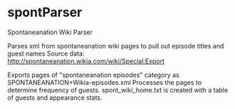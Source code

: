 # spontParser
Spontaneanation Wiki Parser

Parses xml from spontaneanation wiki pages to pull out episode titles and guest names
Source data: http://spontaneanation.wikia.com/wiki/Special:Export

Exports pages of "spontaneanation episodes" category as SPONTANEANATION+Wikia-episodes.xml
Processes the pages to determine frequency of guests.
spont_wiki_home.txt is created with a table of guests and appearance stats.
